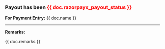 <h3>Payout has been <span style="color: red">{{ doc.razorpayx_payout_status }}</span></h3>

<p><strong>For Payment Entry:</strong> {{ doc.name }}<br></p>

<hr>

<p><strong>Remarks:</strong></p>

<p>{{ doc.remarks }}</p>
